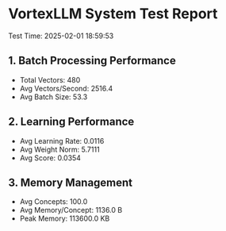 # VortexLLM System Test Report

Test Time: 2025-02-01 18:59:53

## 1. Batch Processing Performance
- Total Vectors: 480
- Avg Vectors/Second: 2516.4
- Avg Batch Size: 53.3

## 2. Learning Performance
- Avg Learning Rate: 0.0116
- Avg Weight Norm: 5.7111
- Avg Score: 0.0354

## 3. Memory Management
- Avg Concepts: 100.0
- Avg Memory/Concept: 1136.0 B
- Peak Memory: 113600.0 KB
